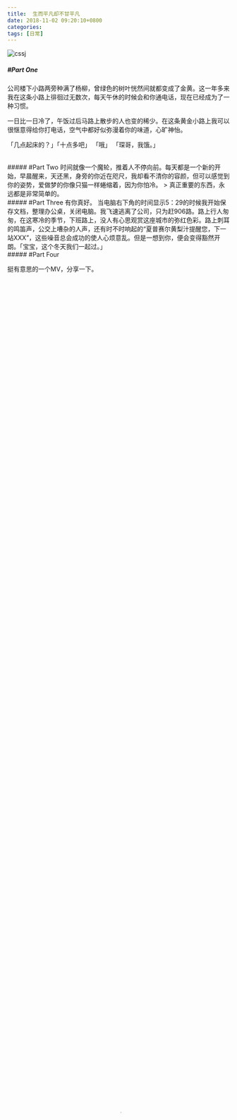 ```yaml
---
title:  生而平凡却不甘平凡
date: 2018-11-02 09:20:10+0800
categories: 
tags: [日常]
---
```


![cssj](https://img.010316.xyz/usr/uploads/2018/11/3561671962.jpg)
##### #Part One


公司楼下小路两旁种满了杨柳，曾绿色的树叶恍然间就都变成了金黄。这一年多来我在这条小路上徘徊过无数次，每天午休的时候会和你通电话，现在已经成为了一种习惯。

一日比一日冷了，午饭过后马路上散步的人也变的稀少。在这条黄金小路上我可以很惬意得给你打电话，空气中都好似弥漫着你的味道，心旷神怡。

「几点起床的？」「十点多吧」 「哦」 「琛哥，我饿。」
<!--more-->
<br>
##### #Part Two
时间就像一个魔轮，推着人不停向前。每天都是一个新的开始，早晨醒来，天还黑，身旁的你近在咫尺，我却看不清你的容颜，但可以感觉到你的姿势，爱做梦的你像只猫一样蜷缩着，因为你怕冷。
> 真正重要的东西，永远都是非常简单的。

<br>
##### #Part Three
有你真好。
当电脑右下角的时间显示5：29的时候我开始保存文档，整理办公桌，关闭电脑。我飞速逃离了公司，只为赶906路。路上行人匆匆，在这寒冷的季节，下班路上，没人有心思观赏这座城市的弥红色彩。路上刺耳的鸣笛声，公交上嘈杂的人声，还有时不时响起的“夏普赛尔黄梨汁提醒您，下一站XXX”，这些噪音总会成功的使人心烦意乱。但是一想到你，便会变得豁然开朗。「宝宝，这个冬天我们一起过。」
<br>
##### #Part Four

挺有意思的一个MV，分享一下。
<video height=100% width=100% poster="https://img.010316.xyz/usr/uploads/2018/11/2171695564.png" preload="none" controls="controls"><source src="https://img.010316.xyz/usr/uploads/2018/cssj.mp4" /><video>
2018-11-02 14:39:41 星期五